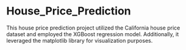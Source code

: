 # House_Price_Prediction
This house price prediction project utilized the California house price dataset and employed the XGBoost regression model. Additionally, it leveraged the matplotlib library for visualization purposes.
